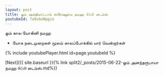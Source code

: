 ```yaml
---
layout: post
title: ஓம் ஷக்திமாட்டாம் ஸ்ரேஷுதாய நமஹ ௧௦௮ டைம்ஸ்
youtubeId: 7x0vboNpgio
---
```

 
 
 ஓம் கால யோகினி நமஹ  
 
 -  யோக நடைமுறைகள் மூலம் காலப்போக்கில் யார் வென்றார்கள் 
 
  
 
  
 
 
 
 
 
 


{% include youtubePlayer.html id=page.youtubeId %}
 
[Next]({{ site.baseurl }}{% link  split2/_posts/2015-06-22-ஓம் அனந்தரூபாயா நமஹ ௧௦௮ டைம்ஸ்.md%})
 

